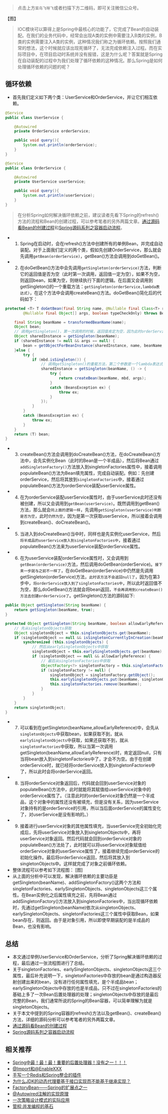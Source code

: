 > 点击上方`菜鸟飞呀飞`或者扫描下方二维码，即可关注微信公众号。

【图】

> IOC模块可以算得上是Spring中最核心的功能了，它完成了Bean的自动装配。在我们的业务代码中，经常会出现A类的实例中需要注入B类的实例，B类的实例需要注入A类的实例，这种情况我们称之为循环依赖。按照我们通常的想法，这个时候就应该出现死循环了，无法完成依赖注入过程。而在实际项目中，在项目启动时系统并没有报错，这是为什么呢？答案就是Spring在自动装配的过程中为我们处理了循环依赖的这种情况。那么Spring是如何处理循环依赖的问题的呢？

## 循环依赖

* 首先我们定义如下两个类：UserService和OrderService，并让它们相互依赖。
```java
@Service
public class UserService {

    @Autowired
    private OrderService orderService;

    public void query(){
        System.out.println(orderService);
    }
}
```
```java
@Service
public class OrderService {

    @Autowired
    private UserService userService;

    public void query(){
        System.out.println(userService);
    }
}
```
> 在分析Spring如何解决循环依赖之前，建议读者先看下Spring的refresh()方法的流程和Bean的创建过程，可以参考笔者的另外两篇文章。[通过源码看Bean的创建过程](https://mp.weixin.qq.com/s/WwjicbYtcjRNDgj2bRuOoQ)和[Spring源码系列之容器启动流程](https://mp.weixin.qq.com/s/q6zs7xRjpcB4YxLw6w477w)。

* 1. Spring在启动时，会在refresh()方法中创建所有的单例Bean，并完成自动装配。对于上面我们定义的两个类，假如先创建OrderService，那么就会先调用`getBean(orderService)`，getBean()方法会调用到doGetBean()。
* 2. 在doGetBean()方法中会先调用`getSingleton(orderService)`方法，判断它的返回值是否为空（此时第一次调用，返回值一定为空），如果不为空，则返回bean，如果为空，则继续执行下面的逻辑。在后面又会调用到getSingleton()的一个重载方法：`getSingleton(orderService,lambda表达式)`，在这个方法中会调用createBean()方法。doGetBean()简化后的代码如下：
```java
protected <T> T doGetBean(final String name, @Nullable final Class<T> requiredType,
        @Nullable final Object[] args, boolean typeCheckOnly) throws BeansException {

    final String beanName = transformedBeanName(name);
    Object bean;
    // 调用getSingleton()，第一次调用的时候，返回值肯定为空，因为此时orderService还没有被创建
    Object sharedInstance = getSingleton(beanName);
    if (sharedInstance != null && args == null) {
        bean = getObjectForBeanInstance(sharedInstance, name, beanName, null);
    }else {
        try {
            if (mbd.isSingleton()) {
                // 调用getSingleton()的重载方法，第二个参数是一个lambda表达式
                sharedInstance = getSingleton(beanName, () -> {
                    try {
                        return createBean(beanName, mbd, args);
                    }
                    catch (BeansException ex) {
                        throw ex;
                    }
                });
            }
        }
        catch (BeansException ex) {
            throw ex;
        }
    }
    return (T) bean;
}
```
* 3. createBean()方法会调用到doCreateBean()方法，在doCreateBean()方法中，会先实例化Bean（此时的Bean是一个半成品），然后将Bean通过`addSingletonFactory()`方法放入到singletonFactories属性中，接着调用populateBean()方法为Bean填充属性，完成自动装配。例如：先创建orderService，然后将其放到`singletonFactories`中，接着通过populateBean()方法为orderService装配userService属性。
* 4. 在为orderService装配userService属性时，由于userService此时还没有被创建，所以又会调用到`getBean(userService)`。既然调用到getBean()方法，那么就会`同上面的逻辑一样`，先调用`getSingleton(userService)判断是否为空`，此时`仍然为空`，因为是第一次获取userService，所以接着会调用到createBean()、doCreateBean()。
* 5. 当进入到doCreateBean()当中时，同样也是先实例化userService，然后`将半成品的userService放入到singletonFactories中`，接着通过populateBean()方法来为userService装配orderService属性。
* 6. 在为userService装配orderService属性时，又会调用到`getBean(orderService)`方法，然后调用doGetBean(orderService)。`接下来一步就与之前不一样了`，在doGetBean(orderService)中仍然是先调用getSingleton(orderService)方法，`此时该方法不会返回null了`，因为在第3步中，`将orderService放入到了singletonFactories中`，所以此时返回值不为空，那么doGetBean()方法就会将bean返回，`不会再调用到createBean()方法去创建orderService了`。getSingleton()方法的源码如下:
```java
public Object getSingleton(String beanName) {
    return getSingleton(beanName, true);
}
```
```java
protected Object getSingleton(String beanName, boolean allowEarlyReference) {
    // 先从singletonObjects获取
    Object singletonObject = this.singletonObjects.get(beanName);
    if (singletonObject == null && isSingletonCurrentlyInCreation(beanName)) {
        synchronized (this.singletonObjects) {
            // 然后从earlySingletonObjects中获取
            singletonObject = this.earlySingletonObjects.get(beanName);
            if (singletonObject == null && allowEarlyReference) {
                // 最后从singletonFactories中获取
                ObjectFactory<?> singletonFactory = this.singletonFactories.get(beanName);
                if (singletonFactory != null) {
                    singletonObject = singletonFactory.getObject();
                    this.earlySingletonObjects.put(beanName, singletonObject);
                    this.singletonFactories.remove(beanName);
                }
            }
        }
    }
    return singletonObject;
}
```
* 7. 可以看到在getSingleton(beanName,allowEarlyReference)中，会先从`singletonObjects`中获取bean，如果获取不到，就从`earlySingletonObjects`中获取，如果还获取不到，就从`singletonFactories`中获取，所以当第一次调用getSingleton(beanName,allowEarlyReference)时，肯定返回null，只有当将bean放入到singletonFactories中了，才会不为空。由于在创建orderService时，就已经将orderService放入到singletonFactories中了，所以此时会将orderService返回。
* 8. 当将orderService对象返回后，代码就会回到userService对象的populateBean()方法中，此时就能将其赋值给userService对象中的orderService属性了。（注意此时的orderService对象仍然是一个半成品，这个对象中的属性还没有被填充，但是没有关系，因为userService对象持有的是orderService的引用，所以当后面orderService的属性变化了，对userService是没有影响的。）
* 9. 接着进行userService对象的其他属性填充，当userService完全初始化完成后，先将userService对象放入到singletonObjects中，再将userService对象返回。然后代码就会回到orderService对象的populateBean()方法处了，此时就可以将userService对象赋值给orderService对象的userService属性了，接着继续完成orderService的初始化操作。最后将orderService返回，然后将其放入到singletonObjects中。这样就完成了对象之前循环依赖。
* 整体流程可以参考如下流程图：
[图]
* 从上面的分析中可以发现，解决循环依赖的主要功臣是getSingleton(beanName)、addSingletonFactory()这两个方法和singletonFactories、earlySingletonObjects、singletonObjects这三个属性。在Bean实例化之后属性填充之前，先将Bean通过addSingletonFactory()方法放入到singletonFactories中，当出现循环依赖时，先通过getSingleton(beanName)依次从singletonObjects、earlySingletonObjects、singletonFactories这三个属性中获取Bean，如果bean存在，则返回。由于是对象引用，所以即使早期装配的是半成品的Bean，也没有影响。

## 总结
* 本文通过举例UserService和OrderService，分析了Spring解决循环依赖的过程，最后通过一张流程图进行了总结。
* 关于singletonFactories、earlySingletonObjects、singletonObjects这三个属性，最后补充说明一下，singletonFactories中存放的bean是通过构造器反射创建出来的bean，没有进行任何属性填充，是个半成品bean；earlySingletonObjects中存放的也是半成品，只不过在singletonFactories的基础上多了一次Bean后置处理器的处理；singletonObjects中存放的是最后完整的Bean，我们通常所说的Spring的Bean容器，可以简单理解为就是singletonObjects。
* 关于本文中提到的Spring容器的refresh()方法以及getBean()、createBean()方法，详细的源码分析可以参考笔者的另外两篇文章。
* [通过源码看Bean的创建过程](https://mp.weixin.qq.com/s/WwjicbYtcjRNDgj2bRuOoQ)
* [Spring源码系列之容器启动流程](https://mp.weixin.qq.com/s/q6zs7xRjpcB4YxLw6w477w)

## 相关推荐
* [Spring中最！最！最！重要的后置处理器！没有之一！！！](https://mp.weixin.qq.com/s/f2vSH9YNmnNqdps05LEEHw)
* [@Import和@EnableXXX](https://mp.weixin.qq.com/s/y_2Z9m0gevp-cMkEIflrwA)
* [手写一个Redis和Spring整合的插件](https://mp.weixin.qq.com/s/AU0QpzD0xNslgeWEJ6ujQg)
* [为什么JDK的动态代理要基于接口实现而不能基于继承实现？](https://mp.weixin.qq.com/s/vLnjd80q9q1SNZy6yvzqYw)
* [FactoryBean——Spring的扩展点之一](https://mp.weixin.qq.com/s/NewVzdhA_BNq-LtOahxSAQ)
* [@Autowired注解的实现原理](https://mp.weixin.qq.com/s/qNuGgzPiOha0e1tCW46e8Q)
* [一次策略设计模式的实际应用](https://mp.weixin.qq.com/s/DOBnL1q6UMpWrcrKVvOkdw)
* [管程:并发编程的基石](https://mp.weixin.qq.com/s/6jvA5jnnMkr5l-IliDL8yw)




